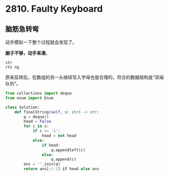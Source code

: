 # 2810. Faulty Keyboard

## 脑筋急转弯

动手模拟一下整个过程就会发现了。

**脑子不够，动手来凑**。

```
str
rts ng 
```

原来反转后，在数组的另一头继续写入字母也是合理的，符合的数据结构是“双端队列”。

```python
from collections import deque
from enum import Enum

class Solution:
    def finalString(self, s: str) -> str:
        q = deque() 
        head = False
        for c in s: 
            if c == 'i':
                head = not head
            else:
                if head:
                    q.appendleft(c)
                else:
                    q.append(c)
        ans = ''.join(q)
        return ans[::-1] if head else ans      
```
